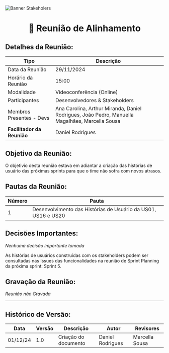#
![Banner Stakeholers](../../../../assets/BannerStakeholders.png)

<div align="center">
<h1>🤝 Reunião de Alinhamento </h1>
</div>

## Detalhes da Reunião:
| Tipo | Descrição                              |
|---- | --------------------------------------- |
| Data da Reunião | 29/11/2024 |
| Horário da Reunião | 15:00 |
| Modalidade | Videoconferência (Online) |
| Participantes | Desenvolvedores & Stakeholders |
| Membros Presentes - Devs | Ana Carolina, Arthur Miranda, Daniel Rodrigues, João Pedro, Manuella Magalhães, Marcella Sousa |
| **Facilitador da Reunião** | Daniel Rodrigues |

## Objetivo da Reunião:
O objetivio desta reunião estava em adiantar a criação das histórias de usuário das próximas sprints para que o time não sofra com novos atrasos.

## Pautas da Reunião:

| Número | Pauta |
| --- | ------ |
| 1 |	Desenvolvimento das Histórias de Usuário da US01, US16 e US20 |

## Decisões Importantes:
_Nenhuma decisão importante tomada_

As histórias de usuários construídas com os stakeholders podem ser consultadas nas Issues das funcionalidades na reunião de Sprint Planning da próxima sprint: Sprint 5.

## Gravação da Reunião:
_Reunião não Gravada_

---
## Histórico de Versão: 
| Data | Versão | Descrição | Autor | Revisores |
|---- | ------ | --------- | ----- | --------- |
| 01/12/24 | 1.0 | Criação do documento | Daniel Rodrigues | Marcella Sousa |
